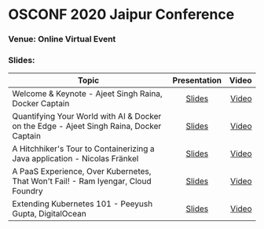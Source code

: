 # OSCONF 2020 Jaipur Conference

### Venue: Online Virtual Event


### Slides:


| Topic        | Presentation          | Video  |
| ------------- |:-------------:| -----:|
| Welcome & Keynote - Ajeet Singh Raina, Docker Captain| [Slides](https://www.slideshare.net/ajeetraina/keynote-slides-ajeet-singh-raina-osconf-2020-hyderabad) | [Video]() |
| Quantifying Your World with AI & Docker on the Edge  - Ajeet Singh Raina, Docker Captain| [Slides](https://www.slideshare.net/ajeetraina/quantifying-your-world-with-ai-docker-on-the-edge-osconf-2020-jaipur) | [Video]() |
| A Hitchhiker's Tour to Containerizing a Java application  - Nicolas Fränkel | [Slides](https://www.slideshare.net/nfrankel/osconf-jaipur-a-hitchhikers-tour-to-containerizing-a-java-application) | [Video]() |
| A PaaS Experience, Over Kubernetes, That Won't Fail! - Ram Iyengar, Cloud Foundry| [Slides](https://docs.google.com/presentation/d/15FvcFNEhHQRQt7B-IYws6zWug-4bM9jj7rjGiLvP3Hw/edit?usp=sharing) | [Video]() |
| Extending Kubernetes 101 - Peeyush Gupta, DigitalOcean | [Slides](https://docs.google.com/presentation/d/1ohLIfRnbWJWiuKuL9hwb-OC6oIFP75hKu0gAMuclz_0/edit?usp=sharing) | [Video]() |


